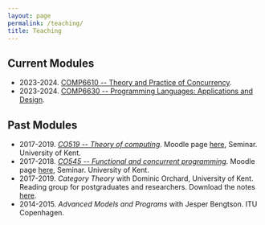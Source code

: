 ```yaml
---
layout: page
permalink: /teaching/
title: Teaching
---
```


## Current Modules
- 2023-2024. [COMP6610 -- Theory and Practice of Concurrency](https://www.kent.ac.uk/courses/modules/module/CO661).
- 2023-2024. [COMP6630 -- Programming Languages: Applications and Design](https://www.kent.ac.uk/courses/modules/module/CO663).  

## Past Modules

- 2017-2019. *[CO519 -- Theory of computing](https://www.kent.ac.uk/courses/modules/module/CO519)*. Moodle page [here](https://moodle.kent.ac.uk/2018/course/view.php?id=703), Seminar. University of Kent.
- 2017-2018. *[CO545 -- Functional and concurrent programming](https://www.kent.ac.uk/courses/modules/module/CO545)*. Moodle page [here](https://moodle.kent.ac.uk/2017/course/view.php?id=836), Seminar. University of Kent.
- 2017-2019. *Category Theory* with Dominic Orchard, University of Kent. Reading group for postgraduates and researchers. Download the notes [here](/assets/papers/intro-cat24.pdf).
- 2014-2015. *Advanced Models and Programs* with Jesper Bengtson. ITU Copenhagen. 
